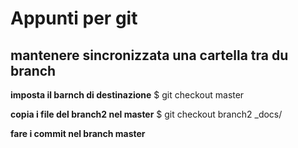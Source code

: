 # Appunti per git

## mantenere sincronizzata una cartella tra du branch

**imposta il barnch di destinazione**
$ git checkout master  

**copia i file del branch2 nel master**
$ git checkout branch2 _docs/

**fare i commit nel branch master**


